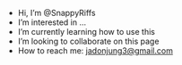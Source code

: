 - Hi, I’m @SnappyRiffs
- I’m interested in ...
- I’m currently learning how to use this
- I’m looking to collaborate on this page
- How to reach me: jadonjung3@gmail.com

<!---
SnappyRiffs/SnappyRiffs is a ✨ special ✨ repository because its `README.md` (this file) appears on your GitHub profile.
You can click the Preview link to take a look at your changes.
--->
